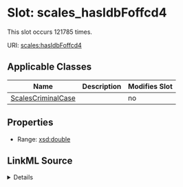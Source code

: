

# Slot: scales_hasIdbFoffcd4




This slot occurs 121785 times.


URI: [scales:hasIdbFoffcd4](http://schemas.scales-okn.org/rdf/scales#hasIdbFoffcd4)



<!-- no inheritance hierarchy -->





## Applicable Classes

| Name | Description | Modifies Slot |
| --- | --- | --- |
| [ScalesCriminalCase](../classes/ScalesCriminalCase.md) |  |  no  |







## Properties

* Range: [xsd:double](http://www.w3.org/2001/XMLSchema#double)







## LinkML Source

<details>

```yaml
name: scales_hasIdbFoffcd4
from_schema: okns:scales-kg
rank: 1000
slot_uri: scales:hasIdbFoffcd4
alias: scales_hasIdbFoffcd4
domain_of:
- scales_CriminalCase
range: double

```
</details>